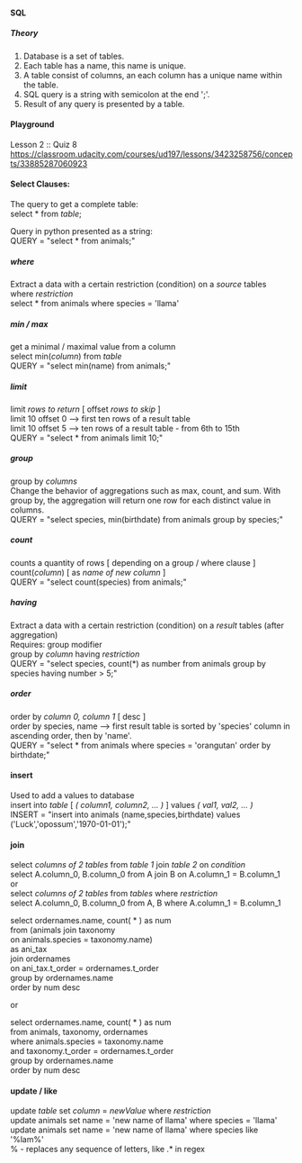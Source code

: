 #### SQL

##### Theory
1. Database is a set of tables.
2. Each table has a name, this name is unique.
3. A table consist of columns, an each column has a unique name within the table.
4. SQL query is a string with semicolon at the end ';'.
5. Result of any query is presented by a table.

#### Playground
Lesson 2 :: Quiz 8 <br>
https://classroom.udacity.com/courses/ud197/lessons/3423258756/concepts/33885287060923


#### Select Clauses:
The query to get a complete table: <br>
select * from *table*;

Query in python presented as a string: <br>
QUERY = "select * from animals;"

##### where
Extract a data with a certain restriction (condition) on a _source_ tables <br>
where *restriction* <br>
select * from animals where species = 'llama'

##### min / max
get a minimal / maximal value from a column <br>
select min(*column*) from *table* <br>
QUERY = "select min(name) from animals;"

##### limit
limit *rows to return* [ offset *rows to skip* ] <br>
limit 10 offset 0 --> first ten rows of a result table <br>
limit 10 offset 5 --> ten rows of a result table - from 6th to 15th <br>
QUERY = "select * from animals limit 10;"

##### group
group by *columns* <br>
Change the behavior of aggregations such as max, count, and sum. With group by, the aggregation will return one row for each distinct value in columns. <br>
QUERY = "select species, min(birthdate) from animals group by species;"

##### count
counts a quantity of rows [ depending on a group / where clause ] <br>
count(*column*) [ as *name of new column* ] <br>
QUERY = "select count(species) from animals;"

##### having
Extract a data with a certain restriction (condition) on a _result_ tables (after aggregation) <br>
Requires: group modifier <br>
group by *column* having *restriction* <br>
QUERY = "select species, count(*) as number from animals group by species having number > 5;"

##### order
order by *column 0, column 1* [ desc ] <br>
order by species, name --> first result table is sorted by 'species' column in ascending order, then by 'name'. <br>
QUERY = "select * from animals where species = 'orangutan' order by birthdate;" <br>

#### insert
Used to add a values to database <br>
insert into *table* [ *( column1, column2, ... )* ] values *( val1, val2, ... )* <br>
INSERT = "insert into animals (name,species,birthdate) values ('Luck','opossum','1970-01-01');"

#### join
select *columns of 2 tables* from *table 1* join *table 2* on *condition* <br>
select A.column_0, B.column_0 from A join B on A.column_1 = B.column_1 <br>
or <br>
select *columns of 2 tables* from *tables* where *restriction* <br>
select A.column_0, B.column_0 from A, B where A.column_1 = B.column_1 <br>

select ordernames.name, count( * ) as num <br>
from (animals join taxonomy <br>
              on animals.species = taxonomy.name) <br>
              as ani_tax <br>
                  join ordernames <br>
                  on ani_tax.t_order = ordernames.t_order <br>
group by ordernames.name <br>
order by num desc <br>

or

select ordernames.name, count( * ) as num <br>
from animals, taxonomy, ordernames <br>
where animals.species = taxonomy.name <br>
and taxonomy.t_order = ordernames.t_order <br>
group by ordernames.name <br>
order by num desc

#### update / like
update *table* set *column* = *newValue* where *restriction* <br>
update animals set name = 'new name of llama' where species = 'llama' <br>
update animals set name = 'new name of llama' where species like '%lam%' <br>
% - replaces any sequence of letters, like .* in regex
